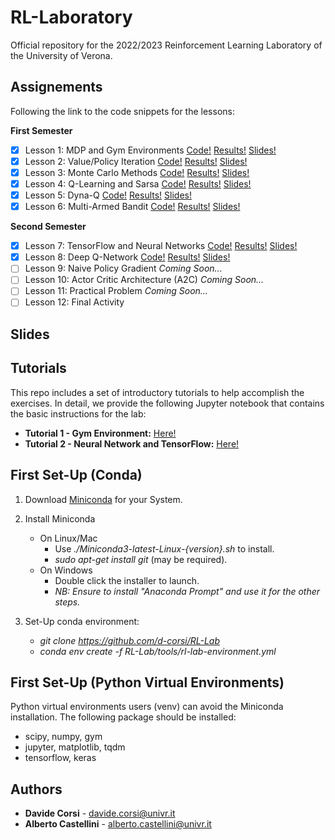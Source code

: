 # RL-Laboratory
Official repository for the 2022/2023 Reinforcement Learning Laboratory of the University of Verona.

## Assignements
Following the link to the code snippets for the lessons:

**First Semester**
- [x] Lesson 1: MDP and Gym Environments [Code!](lessons/lesson_1_code.py) [Results!](results/lesson_1_results.txt) [Slides!](slides/slides_lesson_1.pdf)
- [x] Lesson 2: Value/Policy Iteration [Code!](lessons/lesson_2_code.py) [Results!](results/lesson_2_results.txt) [Slides!](slides/slides_lesson_2.pdf)
- [x] Lesson 3: Monte Carlo Methods [Code!](lessons/lesson_3_code.py) [Results!](results/lesson_3_results.txt) [Slides!](slides/slides_lesson_3.pdf)
- [x] Lesson 4: Q-Learning and Sarsa [Code!](lessons/lesson_4_code.py) [Results!](results/lesson_4_results.txt) [Slides!](slides/slides_lesson_4.pdf)
- [x] Lesson 5: Dyna-Q [Code!](lessons/lesson_5_code.py) [Results!](results/lesson_5_results.txt) [Slides!](slides/slides_lesson_5.pdf)
- [x] Lesson 6: Multi-Armed Bandit [Code!](lessons/lesson_6_code.py) [Results!](results/lesson_6_results.txt) [Slides!](slides/slides_lesson_6.pdf)

**Second Semester**
- [x] Lesson 7:  TensorFlow and Neural Networks [Code!](lessons/lesson_7_code.py) [Results!](results/lesson_7_results.txt) [Slides!](slides/slides_lesson_7.pdf)
- [x] Lesson 8:  Deep Q-Network [Code!](lessons/lesson_8_code.py) [Results!](results/lesson_8_results.txt) [Slides!](slides/slides_lesson_8.pdf)
- [ ] Lesson 9:  Naive Policy Gradient *Coming Soon...*
- [ ] Lesson 10: Actor Critic Architecture (A2C) *Coming Soon...*
- [ ] Lesson 11: Practical Problem *Coming Soon...*
- [ ] Lesson 12: Final Activity

## Slides

## Tutorials
This repo includes a set of introductory tutorials to help accomplish the exercises. In detail, we provide the following Jupyter notebook that contains the basic instructions for the lab:
- **Tutorial 1 - Gym Environment:** [Here!](tutorials/tutorial_environment.ipynb)
- **Tutorial 2 - Neural Network and TensorFlow:** [Here!](tutorials/tutorial_tensorflow.ipynb)

## First Set-Up (Conda)
1. Download [Miniconda](https://docs.conda.io/en/latest/miniconda.html) for your System.

2.  Install Miniconda
	- On Linux/Mac 
		- Use *./Miniconda3-latest-Linux-{version}.sh* to install.
		- *sudo apt-get install git* (may be required).
	- On Windows
		- Double click the installer to launch.
		- *NB: Ensure to install "Anaconda Prompt" and use it for the other steps.*

3.  Set-Up conda environment:
	- *git clone https://github.com/d-corsi/RL-Lab*
	- *conda env create -f RL-Lab/tools/rl-lab-environment.yml*

## First Set-Up (Python Virtual Environments)
Python virtual environments users (venv) can avoid the Miniconda installation. The following package should be installed:
  - scipy, numpy, gym
  - jupyter, matplotlib, tqdm
  - tensorflow, keras

## Authors
*  **Davide Corsi** - davide.corsi@univr.it
*  **Alberto Castellini** - alberto.castellini@univr.it
